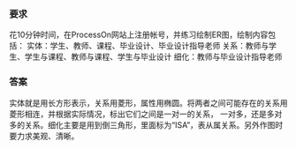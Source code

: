 ### 要求

花10分钟时间，在ProcessOn⽹站上注册帐号，并练习绘制ER图，绘制内容包括： 实体：学⽣、教师、课程、毕业设计、毕业设计指导⽼师 
关系：教师与学⽣、学⽣与课程、教师与课程、学⽣与毕业设计
细化：教师与毕业设计指导⽼师

### 答案

实体就是用长方形表示，关系用菱形，属性用椭圆。将两者之间可能存在的关系用菱形相连，并根据实际情况，标出它们之间是一对一的关系，
一对多，还是多对多的关系。细化主要是用到倒三角形，里面标为“ISA”，表从属关系。另外作图时要力求美观、清晰。
